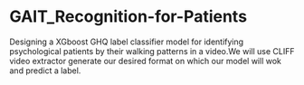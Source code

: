 # GAIT_Recognition-for-Patients
Designing a XGboost GHQ label classifier model for identifying psychological patients by their walking patterns in a video.We will use CLIFF video extractor generate our desired format on which our model will wok and predict a label.
